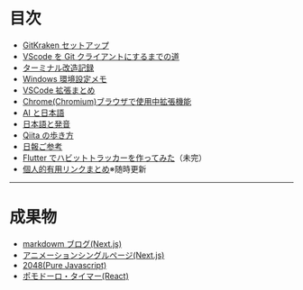 # 目次

- [GitKraken セットアップ](gitkraken.md)
- [VScode を Git クライアントにするまでの道](VScode.md)
- [ターミナル改造記録](terminal.md)
- [Windows 環境設定メモ](windows_app.md)
- [VSCode 拡張まとめ](vscode_extension.md)
- [Chrome(Chromium)ブラウザで使用中拡張機能](chrome_extension.md)
- [AI と日本語](japanese_ai.md)
- [日本語と発音](japanese_tone.md)
- [Qiita の歩き方](howto_qiita.md)
- [日報ご参考](nippo.md)
- [Flutter でハビットトラッカーを作ってみた](create_homeru.md)（未完）
- [個人的有用リンクまとめ](articles.md)※随時更新

---

# 成果物

- [markdowm ブログ(Next.js)](https://blog-example-delta.vercel.app)
- [アニメーションシングルページ(Next.js)](https://metaverse-lemon-three.vercel.app)
- [2048(Pure Javascript)](https://2048-swart.vercel.app)
- [ポモドーロ・タイマー(React)](https://pomodoro-timer-one-smoky.vercel.app)
